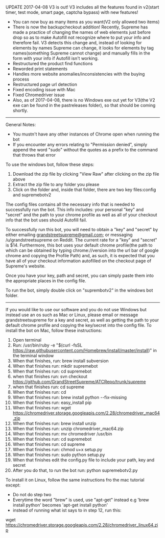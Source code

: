 
UPDATE 2017-04-08 
V3 is out! V3 includes all the features found in v2(start timer, test mode, smart page, captcha bypass) with new features!
- You can now buy as many items as you want(V2 only allowed two items)
- There is now the backupcheckout addition! Recently, Supreme has made a practice of changing the names of web elements just before drop so as to make Autofill not recognize where to put your info and therefore fail. V3 detects this change and, instead of looking for elements by names Supreme can change, it looks for elements by tag names(something Supreme cannot change) and manually fills in the form with your info if Autofill isn't working.
- Restructured the product find functions
- Reworded print statements
- Handles more website anomalies/inconsistencies with the buying process
- Restructured page url detection
- Fixed encoding issue with Mac
- Fixed Chromedriver issue
- Also, as of 2017-04-08, there is no Windows exe out yet for V3(the V2 exe can be found in the pastreleases folder), so that should be coming shortly. 

-----------------------------------------------------------------------------------------------------------------------------
General Notes:
- You mustn't have any other instances of Chrome open when running the bot
- If you encounter any errors relating to "Permission denied", simply append the word "sudo" without the quotes as a prefix to the command that throws that error

To use the windows bot, follow these steps:
1. Download the zip file by clicking "View Raw" after clicking on the zip file above
2. Extract the zip file to any folder you please
3. Click on the folder and, inside that folder, there are two key files:config and supremebotv2

The config files contains all the necessary info that is needed to successfully run the bot. This info includes: your personal "key" and "secret" and the path to your chrome profile as well as all of your checkout info that the bot uses should Autofill fail.

To successfully run this bot, you will need to obtain a "key" and "secret" by either emailing grandstreetsupreme@gmail.com; or messaging /u/grandstreetsupreme on Reddit. The current rate for a "key" and "secret" is $14. 
Furthermore, this bot uses your default chrome profile(the path to which can be obtained by typing chrome://version into the url bar of google chrome and copying the Profile Path) and, as such, it is expected that you have all of your checkout information autofilled on the checkout page of Supreme's website. 

Once you have your key, path and secret, you can simply paste them into the appropriate places in the config file.

To run the bot, simply double click on "suprembotv2" in the windows bot folder. 

----------------------------------------------------------------------------------------------------------------------------
If you would like to use our software and you do not use Windows but instead use an os such as Mac or Linux, please  email or message grandstreetsupreme for a key and secret, as well as getting the path to your default chrome profile and copying the key/secret into the config file. To install the bot on Mac, follow these instructions:
1. Open terminal
2. Run: /usr/bin/ruby -e "$(curl -fsSL https://raw.githubusercontent.com/Homebrew/install/master/install)" in the terminal window
3. When that finishes, run: brew install subversion
4. When that finishes run: mkdir supremebot
5. When that finishes run: cd supremebot
7. when that finishes run: svn checkout https://github.com/GrandStreetSupreme/ATCRepo/trunk/supreme
8. when that finishes run: cd supreme
9. When that finishes run: cd
10. When that finishes run: brew install python --fix-missing
11. When that finishes run: easy_install pip
12. When that finishes run: wget https://chromedriver.storage.googleapis.com/2.28/chromedriver_mac64.zip
13. When that finishes run: brew install unzip
14. When that finishes run: unzip chromedriver_mac64.zip
15. When that finishes run: mv chromedriver /usr/bin
16. When that finishes run: cd supremebot
17. When that finishes run: cd supreme
18. When that finishes run: chmod u+x setup.py
19. When that finishes run: sudo python setup.py
20. When that finishes edit the config.py file to include your path, key and secret
20. After you do that, to run the bot run: python supremebotv2.py

To install it on Linux, follow the same instructions fro the mac tutorial except:
- Do not do step two
- Everytime the word "brew" is used, use "apt-get" instead e.g 'brew install python' becomes 'apt-get install python'
- instead of running what ist says to in step 12, run this: 


wget https://chromedriver.storage.googleapis.com/2.28/chromedriver_linux64.zip
